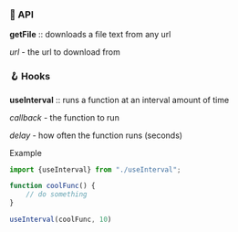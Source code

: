 ### 📡 API

**getFile** :: downloads a file text from any url

_url_ - the url to download from

### 🪝 Hooks

**useInterval** :: runs a function at an interval amount of time

_callback_ - the function to run

_delay_ - how often the function runs (seconds)

Example

```jsx static
import {useInterval} from "./useInterval";

function coolFunc() {
    // do something
}

useInterval(coolFunc, 10)
```